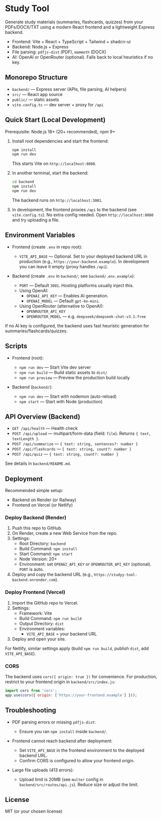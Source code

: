 # Study Tool

Generate study materials (summaries, flashcards, quizzes) from your PDFs/DOCX/TXT using a modern React frontend and a lightweight Express backend.

- Frontend: Vite + React + TypeScript + Tailwind + shadcn-ui
- Backend: Node.js + Express
- File parsing: `pdfjs-dist` (PDF), `mammoth` (DOCX)
- AI: OpenAI or OpenRouter (optional). Falls back to local heuristics if no key.

## Monorepo Structure

- `backend/` — Express server (APIs, file parsing, AI helpers)
- `src/` — React app source
- `public/` — static assets
- `vite.config.ts` — dev server + proxy for `/api`

## Quick Start (Local Development)

Prerequisite: Node.js 18+ (20+ recommended), npm 9+

1. Install root dependencies and start the frontend:
   ```bash
   npm install
   npm run dev
   ```
   This starts Vite on `http://localhost:8080`.

2. In another terminal, start the backend:
   ```bash
   cd backend
   npm install
   npm run dev
   ```
   The backend runs on `http://localhost:3001`.

3. In development, the frontend proxies `/api` to the backend (see `vite.config.ts`). No extra config needed. Open `http://localhost:8080` and try uploading a file.

## Environment Variables

- Frontend (create `.env` in repo root):
  - `VITE_API_BASE` — Optional. Set to your deployed backend URL in production (e.g., `https://your-backend.example`). In development you can leave it empty (proxy handles `/api`).

- Backend (create `.env` in `backend/`; see `backend/.env.example`):
  - `PORT` — Default `3001`. Hosting platforms usually inject this.
  - Using OpenAI:
    - `OPENAI_API_KEY` — Enables AI generation.
    - `OPENAI_MODEL` — Default `gpt-4o-mini`.
  - Using OpenRouter (alternative to OpenAI):
    - `OPENROUTER_API_KEY`
    - `OPENROUTER_MODEL` — e.g. `deepseek/deepseek-chat-v3.1:free`

If no AI key is configured, the backend uses fast heuristic generation for summaries/flashcards/quizzes.

## Scripts

- Frontend (root):
  - `npm run dev` — Start Vite dev server
  - `npm run build` — Build static assets to `dist/`
  - `npm run preview` — Preview the production build locally

- Backend (`backend/`):
  - `npm run dev` — Start with nodemon (auto-reload)
  - `npm start` — Start with Node (production)

## API Overview (Backend)

- `GET /api/health` — Health check
- `POST /api/upload` — multipart/form-data (field: `file`). Returns `{ text, textLength }`.
- `POST /api/summarize` — `{ text: string, sentences?: number }`
- `POST /api/flashcards` — `{ text: string, count?: number }`
- `POST /api/quiz` — `{ text: string, count?: number }`

See details in `backend/README.md`.

## Deployment

Recommended simple setup:

- Backend on Render (or Railway)
- Frontend on Vercel (or Netlify)

### Deploy Backend (Render)

1. Push this repo to GitHub.
2. On Render, create a new Web Service from the repo.
3. Settings:
   - Root Directory: `backend`
   - Build Command: `npm install`
   - Start Command: `npm start`
   - Node Version: 20+
   - Environment: set `OPENAI_API_KEY` or `OPENROUTER_API_KEY` (optional). `PORT` is auto.
4. Deploy and copy the backend URL (e.g., `https://studyy-tool-backend.onrender.com`).

### Deploy Frontend (Vercel)

1. Import the GitHub repo to Vercel.
2. Settings:
   - Framework: Vite
   - Build Command: `npm run build`
   - Output Directory: `dist`
   - Environment variables:
     - `VITE_API_BASE` = your backend URL
3. Deploy and open your site.

For Netlify, similar settings apply (build `npm run build`, publish `dist`, add `VITE_API_BASE`).

### CORS

The backend uses `cors({ origin: true })` for convenience. For production, restrict to your frontend origin in `backend/src/index.js`:

```js
import cors from 'cors';
app.use(cors({ origin: ['https://your-frontend.example'] }));
```

## Troubleshooting

- PDF parsing errors or missing `pdfjs-dist`:
  - Ensure you ran `npm install` inside `backend/`.

- Frontend cannot reach backend after deployment:
  - Set `VITE_API_BASE` in the frontend environment to the deployed backend URL.
  - Confirm CORS is configured to allow your frontend origin.

- Large file uploads (413 errors):
  - Upload limit is 20MB (see `multer` config in `backend/src/routes/api.js`). Reduce size or adjust the limit.

## License

MIT (or your chosen license)

